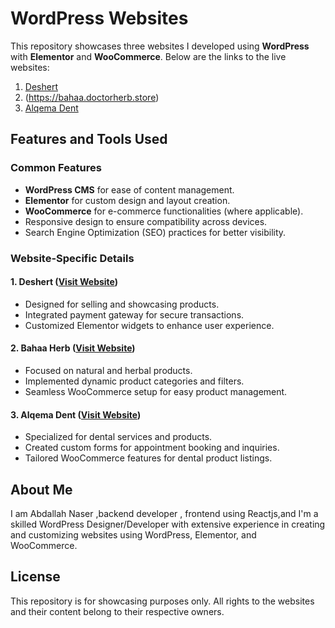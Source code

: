 # WordPress Websites 

This repository showcases three websites I developed using **WordPress** with **Elementor** and **WooCommerce**. Below are the links to the live websites:

1. [Deshert](https://deshert.zoyoot.store)
2. (https://bahaa.doctorherb.store)
3. [Alqema Dent](https://alqemadent.com)

## Features and Tools Used

### Common Features
- **WordPress CMS** for ease of content management.
- **Elementor** for custom design and layout creation.
- **WooCommerce** for e-commerce functionalities (where applicable).
- Responsive design to ensure compatibility across devices.
- Search Engine Optimization (SEO) practices for better visibility.

### Website-Specific Details

#### 1. Deshert ([Visit Website](https://deshert.zoyoot.store))
- Designed for selling and showcasing products.
- Integrated payment gateway for secure transactions.
- Customized Elementor widgets to enhance user experience.

#### 2. Bahaa Herb ([Visit Website](https://bahaa.doctorherb.store))
- Focused on natural and herbal products.
- Implemented dynamic product categories and filters.
- Seamless WooCommerce setup for easy product management.

#### 3. Alqema Dent ([Visit Website](https://alqemadent.com))
- Specialized for dental services and products.
- Created custom forms for appointment booking and inquiries.
- Tailored WooCommerce features for dental product listings.

## About Me
I am Abdallah Naser ,backend developer  , frontend using Reactjs,and I'm a skilled WordPress Designer/Developer
 with extensive experience in creating and customizing websites using WordPress, Elementor, and WooCommerce.

## License
This repository is for showcasing purposes only. All rights to the websites and their content belong to their respective owners.
